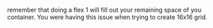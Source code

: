 remember that doing a flex 1 will fill out your remaining space of you container. You were having this issue when trying to create 16x16 grid. 
